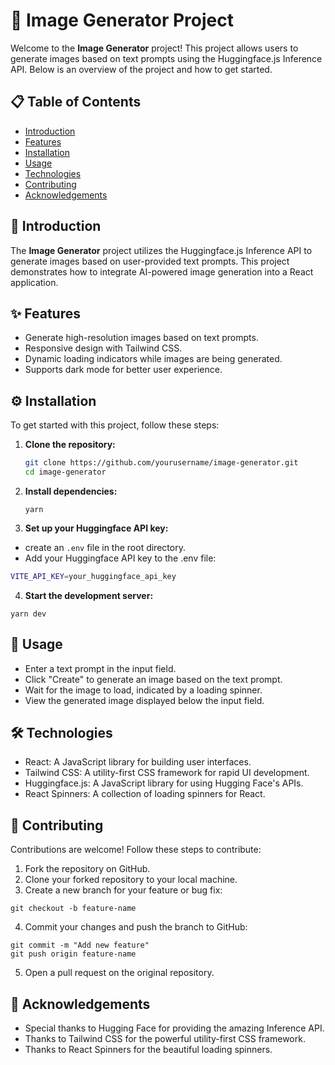# 🌟 Image Generator Project

Welcome to the **Image Generator** project! This project allows users to generate images based on text prompts using the Huggingface.js Inference API. Below is an overview of the project and how to get started.

## 📋 Table of Contents

- [Introduction](#introduction)
- [Features](#features)
- [Installation](#installation)
- [Usage](#usage)
- [Technologies](#technologies)
- [Contributing](#contributing)
- [Acknowledgements](#acknowledgements)

## 📖 Introduction

The **Image Generator** project utilizes the Huggingface.js Inference API to generate images based on user-provided text prompts. This project demonstrates how to integrate AI-powered image generation into a React application.

## ✨ Features

- Generate high-resolution images based on text prompts.
- Responsive design with Tailwind CSS.
- Dynamic loading indicators while images are being generated.
- Supports dark mode for better user experience.

## ⚙️ Installation

To get started with this project, follow these steps:

1. **Clone the repository:**
   ```sh
   git clone https://github.com/yourusername/image-generator.git
   cd image-generator
   ```
2. **Install dependencies:**
   ```
   yarn
   ```
3. **Set up your Huggingface API key:**

- create an `.env` file in the root directory.
- Add your Huggingface API key to the .env file:

```sh
VITE_API_KEY=your_huggingface_api_key
```

4. **Start the development server:**

```
yarn dev
```

## 🚀 Usage

- Enter a text prompt in the input field.
- Click "Create" to generate an image based on the text prompt.
- Wait for the image to load, indicated by a loading spinner.
- View the generated image displayed below the input field.

## 🛠️ Technologies

- React: A JavaScript library for building user interfaces.
- Tailwind CSS: A utility-first CSS framework for rapid UI development.
- Huggingface.js: A JavaScript library for using Hugging Face's APIs.
- React Spinners: A collection of loading spinners for React.

## 🤝 Contributing

Contributions are welcome! Follow these steps to contribute:

1. Fork the repository on GitHub.
2. Clone your forked repository to your local machine.
3. Create a new branch for your feature or bug fix:

```
git checkout -b feature-name
```

4. Commit your changes and push the branch to GitHub:

```
git commit -m "Add new feature"
git push origin feature-name
```

5. Open a pull request on the original repository.

## 🙏 Acknowledgements

- Special thanks to Hugging Face for providing the amazing Inference API.
- Thanks to Tailwind CSS for the powerful utility-first CSS framework.
- Thanks to React Spinners for the beautiful loading spinners.
